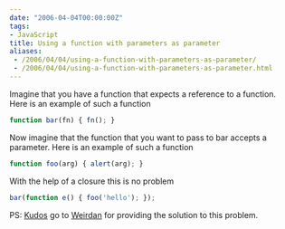 ```yaml
---
date: "2006-04-04T00:00:00Z"
tags:
- JavaScript
title: Using a function with parameters as parameter
aliases:
 - /2006/04/04/using-a-function-with-parameters-as-parameter/
 - /2006/04/04/using-a-function-with-parameters-as-parameter.html
---
```

Imagine that you have a function that expects a reference to a function. Here is an example of such a function

```javascript
function bar(fn) { fn(); }
```

Now imagine that the function that you want to pass to bar accepts a parameter. Here is an example of such a function

```javascript
function foo(arg) { alert(arg); }
```

With the help of a closure this is no problem

```javascript
bar(function e() { foo('hello'); });
```

PS: [Kudos](http://forums.devnetwork.net/viewtopic.php?t=46561) go to [Weirdan](http://forums.devnetwork.net/profile.php?mode=viewprofile&u=7815) for providing the solution to this problem.
